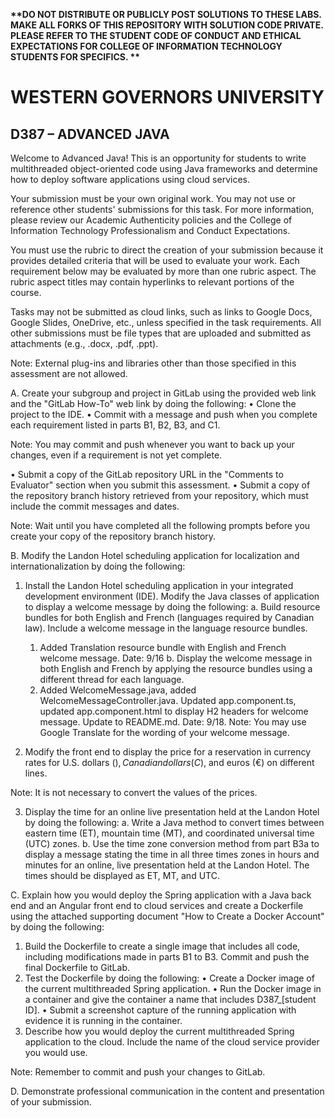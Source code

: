 <strong> **DO NOT DISTRIBUTE OR PUBLICLY POST SOLUTIONS TO THESE LABS. MAKE ALL FORKS OF THIS REPOSITORY WITH SOLUTION CODE PRIVATE. PLEASE REFER TO THE STUDENT CODE OF CONDUCT AND ETHICAL EXPECTATIONS FOR COLLEGE OF INFORMATION TECHNOLOGY STUDENTS FOR SPECIFICS. ** </strong>

# WESTERN GOVERNORS UNIVERSITY 
## D387 – ADVANCED JAVA
Welcome to Advanced Java! This is an opportunity for students to write multithreaded object-oriented code using Java frameworks and determine how to deploy software applications using cloud services.

Your submission must be your own original work. You may not use or reference other students' submissions for this task. For more information, please review our Academic Authenticity policies and the College of Information Technology Professionalism and Conduct Expectations.

You must use the rubric to direct the creation of your submission because it provides detailed criteria that will be used to evaluate your work. Each requirement below may be evaluated by more than one rubric aspect. The rubric aspect titles may contain hyperlinks to relevant portions of the course.

Tasks may not be submitted as cloud links, such as links to Google Docs, Google Slides, OneDrive, etc., unless specified in the task requirements. All other submissions must be file types that are uploaded and submitted as attachments (e.g., .docx, .pdf, .ppt).

Note: External plug-ins and libraries other than those specified in this assessment are not allowed.

A.  Create your subgroup and project in GitLab using the provided web link and the "GitLab How-To" web link by doing the following:
•   Clone the project to the IDE.
•   Commit with a message and push when you complete each requirement listed in parts B1, B2, B3, and C1.

Note: You may commit and push whenever you want to back up your changes, even if a requirement is not yet complete.

•   Submit a copy of the GitLab repository URL in the "Comments to Evaluator" section when you submit this assessment.
•   Submit a copy of the repository branch history retrieved from your repository, which must include the commit messages and dates.

Note: Wait until you have completed all the following prompts before you create your copy of the repository branch history.

B.  Modify the Landon Hotel scheduling application for localization and internationalization by doing the following:
1.   Install the Landon Hotel scheduling application in your integrated development environment (IDE). Modify the Java classes of application to display a welcome message by doing the following:
     a.  Build resource bundles for both English and French (languages required by Canadian law). Include a welcome message in the language resource bundles.
        1. Added Translation resource bundle with English and French welcome message. Date: 9/16
     b.  Display the welcome message in both English and French by applying the resource bundles using a different thread for each language.
        2. Added WelcomeMessage.java, added WelcomeMessageController.java. Updated app.component.ts, updated app.component.html to display H2 headers for welcome message. Update to README.md. Date: 9/18.
Note: You may use Google Translate for the wording of your welcome message.

2.  Modify the front end to display the price for a reservation in currency rates for U.S. dollars ($), Canadian dollars (C$), and euros (€) on different lines.

Note: It is not necessary to convert the values of the prices.

3.  Display the time for an online live presentation held at the Landon Hotel by doing the following:
    a.  Write a Java method to convert times between eastern time (ET), mountain time (MT), and coordinated universal time (UTC) zones.
    b.  Use the time zone conversion method from part B3a to display a message stating the time in all three times zones in hours and minutes for an online, live presentation held at the Landon Hotel. The times should be displayed as ET, MT, and UTC.

C.  Explain how you would deploy the Spring application with a Java back end and an Angular front end to cloud services and create a Dockerfile using the attached supporting document "How to Create a Docker Account" by doing the following:
1.  Build the Dockerfile to create a single image that includes all code, including modifications made in parts B1 to B3. Commit and push the final Dockerfile to GitLab.
2.  Test the Dockerfile by doing the following:
    •   Create a Docker image of the current multithreaded Spring application.
    •   Run the Docker image in a container and give the container a name that includes D387_[student ID].
    •   Submit a screenshot capture of the running application with evidence it is running in the container.
3.  Describe how you would deploy the current multithreaded Spring application to the cloud. Include the name of the cloud service provider you would use.

Note: Remember to commit and push your changes to GitLab.

D.  Demonstrate professional communication in the content and presentation of your submission.